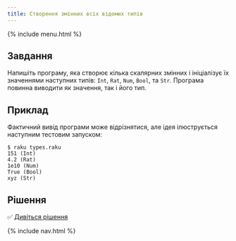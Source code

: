 ```yaml
---
title: Створення змінних всіх відомих типів
---
```


{% include menu.html %}

## Завдання

Напишіть програму, яка створює кілька скалярних змінних і ініціалізує їх значеннями наступних типів: `Int`, `Rat`, `Num`, `Bool`, та `Str`. Програма повинна виводити як значення, так і його тип.

## Приклад

Фактичний вивід програми може відрізнятися, але ідея ілюструється наступним тестовим запуском:

```console
$ raku types.raku
151 (Int)
4.2 (Rat)
1e10 (Num)
True (Bool)
xyz (Str)
```

## Рішення

✅ [Дивіться рішення](solution)

{% include nav.html %}